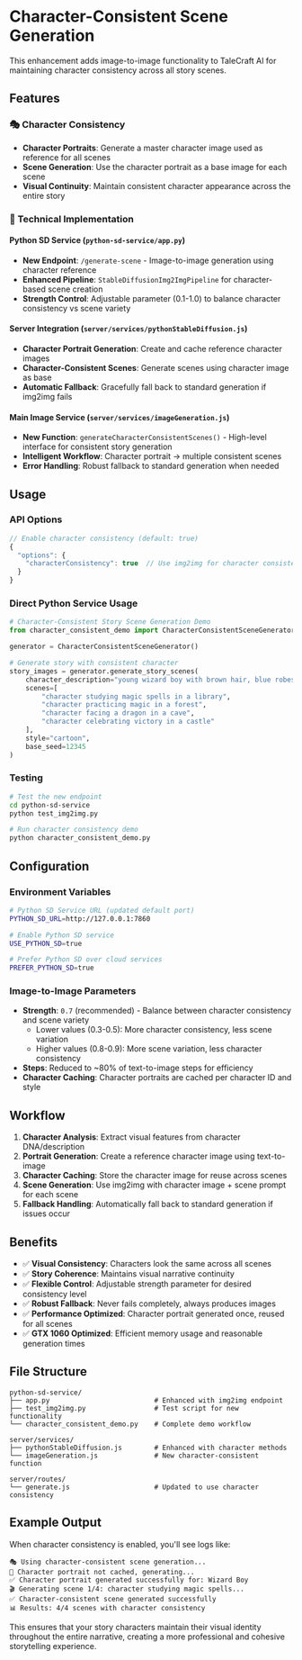 # Character-Consistent Scene Generation

This enhancement adds image-to-image functionality to TaleCraft AI for maintaining character consistency across all story scenes.

## Features

### 🎭 Character Consistency
- **Character Portraits**: Generate a master character image used as reference for all scenes
- **Scene Generation**: Use the character portrait as a base image for each scene
- **Visual Continuity**: Maintain consistent character appearance across the entire story

### 🔧 Technical Implementation

#### Python SD Service (`python-sd-service/app.py`)
- **New Endpoint**: `/generate-scene` - Image-to-image generation using character reference
- **Enhanced Pipeline**: `StableDiffusionImg2ImgPipeline` for character-based scene creation
- **Strength Control**: Adjustable parameter (0.1-1.0) to balance character consistency vs scene variety

#### Server Integration (`server/services/pythonStableDiffusion.js`)
- **Character Portrait Generation**: Create and cache reference character images
- **Character-Consistent Scenes**: Generate scenes using character image as base
- **Automatic Fallback**: Gracefully fall back to standard generation if img2img fails

#### Main Image Service (`server/services/imageGeneration.js`)
- **New Function**: `generateCharacterConsistentScenes()` - High-level interface for consistent story generation
- **Intelligent Workflow**: Character portrait → multiple consistent scenes
- **Error Handling**: Robust fallback to standard generation when needed

## Usage

### API Options
```javascript
// Enable character consistency (default: true)
{
  "options": {
    "characterConsistency": true  // Use img2img for character consistency
  }
}
```

### Direct Python Service Usage
```python
# Character-Consistent Story Scene Generation Demo
from character_consistent_demo import CharacterConsistentSceneGenerator

generator = CharacterConsistentSceneGenerator()

# Generate story with consistent character
story_images = generator.generate_story_scenes(
    character_description="young wizard boy with brown hair, blue robes",
    scenes=[
        "character studying magic spells in a library",
        "character practicing magic in a forest",
        "character facing a dragon in a cave",
        "character celebrating victory in a castle"
    ],
    style="cartoon",
    base_seed=12345
)
```

### Testing
```bash
# Test the new endpoint
cd python-sd-service
python test_img2img.py

# Run character consistency demo
python character_consistent_demo.py
```

## Configuration

### Environment Variables
```bash
# Python SD Service URL (updated default port)
PYTHON_SD_URL=http://127.0.0.1:7860

# Enable Python SD service
USE_PYTHON_SD=true

# Prefer Python SD over cloud services
PREFER_PYTHON_SD=true
```

### Image-to-Image Parameters
- **Strength**: `0.7` (recommended) - Balance between character consistency and scene variety
  - Lower values (0.3-0.5): More character consistency, less scene variation
  - Higher values (0.8-0.9): More scene variation, less character consistency
- **Steps**: Reduced to ~80% of text-to-image steps for efficiency
- **Character Caching**: Character portraits are cached per character ID and style

## Workflow

1. **Character Analysis**: Extract visual features from character DNA/description
2. **Portrait Generation**: Create a reference character image using text-to-image
3. **Character Caching**: Store the character image for reuse across scenes
4. **Scene Generation**: Use img2img with character image + scene prompt for each scene
5. **Fallback Handling**: Automatically fall back to standard generation if issues occur

## Benefits

- ✅ **Visual Consistency**: Characters look the same across all scenes
- ✅ **Story Coherence**: Maintains visual narrative continuity
- ✅ **Flexible Control**: Adjustable strength parameter for desired consistency level
- ✅ **Robust Fallback**: Never fails completely, always produces images
- ✅ **Performance Optimized**: Character portrait generated once, reused for all scenes
- ✅ **GTX 1060 Optimized**: Efficient memory usage and reasonable generation times

## File Structure

```
python-sd-service/
├── app.py                          # Enhanced with img2img endpoint
├── test_img2img.py                 # Test script for new functionality
└── character_consistent_demo.py    # Complete demo workflow

server/services/
├── pythonStableDiffusion.js        # Enhanced with character methods
└── imageGeneration.js              # New character-consistent function

server/routes/
└── generate.js                     # Updated to use character consistency
```

## Example Output

When character consistency is enabled, you'll see logs like:
```
🎭 Using character-consistent scene generation...
📸 Character portrait not cached, generating...
✅ Character portrait generated successfully for: Wizard Boy
🎬 Generating scene 1/4: character studying magic spells...
✅ Character-consistent scene generated successfully
📊 Results: 4/4 scenes with character consistency
```

This ensures that your story characters maintain their visual identity throughout the entire narrative, creating a more professional and cohesive storytelling experience.
